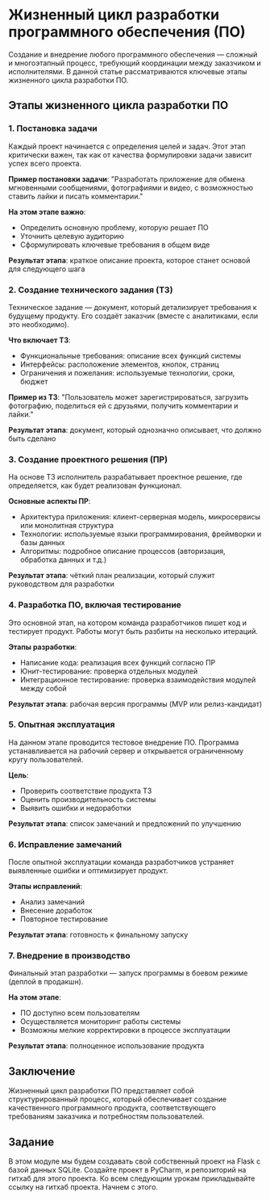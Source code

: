 # Жизненный цикл разработки программного обеспечения (ПО)

Создание и внедрение любого программного обеспечения — сложный и многоэтапный процесс, требующий координации между заказчиком и исполнителями. В данной статье рассматриваются ключевые этапы жизненного цикла разработки ПО.

## Этапы жизненного цикла разработки ПО

### 1. Постановка задачи

Каждый проект начинается с определения целей и задач. Этот этап критически важен, так как от качества формулировки задачи зависит успех всего проекта.

**Пример постановки задачи**: "Разработать приложение для обмена мгновенными сообщениями, фотографиями и видео, с возможностью ставить лайки и писать комментарии."

**На этом этапе важно**:
- Определить основную проблему, которую решает ПО
- Уточнить целевую аудиторию
- Сформулировать ключевые требования в общем виде

**Результат этапа**: краткое описание проекта, которое станет основой для следующего шага

### 2. Создание технического задания (ТЗ)

Техническое задание — документ, который детализирует требования к будущему продукту. Его создаёт заказчик (вместе с аналитиками, если это необходимо).

**Что включает ТЗ**:
- Функциональные требования: описание всех функций системы
- Интерфейсы: расположение элементов, кнопок, страниц
- Ограничения и пожелания: используемые технологии, сроки, бюджет

**Пример из ТЗ**: "Пользователь может зарегистрироваться, загрузить фотографию, поделиться ей с друзьями, получить комментарии и лайки."

**Результат этапа**: документ, который однозначно описывает, что должно быть сделано

### 3. Создание проектного решения (ПР)

На основе ТЗ исполнитель разрабатывает проектное решение, где определяется, как будет реализован функционал.

**Основные аспекты ПР**:
- Архитектура приложения: клиент-серверная модель, микросервисы или монолитная структура
- Технологии: используемые языки программирования, фреймворки и базы данных
- Алгоритмы: подробное описание процессов (авторизация, обработка данных и т.д.)

**Результат этапа**: чёткий план реализации, который служит руководством для разработки

### 4. Разработка ПО, включая тестирование

Это основной этап, на котором команда разработчиков пишет код и тестирует продукт. Работы могут быть разбиты на несколько итераций.

**Этапы разработки**:
- Написание кода: реализация всех функций согласно ПР
- Юнит-тестирование: проверка отдельных модулей
- Интеграционное тестирование: проверка взаимодействия модулей между собой

**Результат этапа**: рабочая версия программы (MVP или релиз-кандидат)

### 5. Опытная эксплуатация

На данном этапе проводится тестовое внедрение ПО. Программа устанавливается на рабочий сервер и открывается ограниченному кругу пользователей.

**Цель**:
- Проверить соответствие продукта ТЗ
- Оценить производительность системы
- Выявить ошибки и недоработки

**Результат этапа**: список замечаний и предложений по улучшению

### 6. Исправление замечаний

После опытной эксплуатации команда разработчиков устраняет выявленные ошибки и оптимизирует продукт.

**Этапы исправлений**:
- Анализ замечаний
- Внесение доработок
- Повторное тестирование

**Результат этапа**: готовность к финальному запуску

### 7. Внедрение в производство

Финальный этап разработки — запуск программы в боевом режиме (деплой в продакшн).

**На этом этапе**:
- ПО доступно всем пользователям
- Осуществляется мониторинг работы системы
- Возможны мелкие корректировки в процессе эксплуатации

**Результат этапа**: полноценное использование продукта

## Заключение

Жизненный цикл разработки ПО представляет собой структурированный процесс, который обеспечивает создание качественного программного продукта, соответствующего требованиям заказчика и потребностям пользователей.

## Задание

В этом модуле мы будем создавать свой собственный проект на Flask с базой данных SQLite. Создайте проект в PyCharm, и репозиторий на гитхаб для этого проекта. Ко всем следующим урокам прикладывайте ссылку на гитхаб проекта. Начнем с этого.
